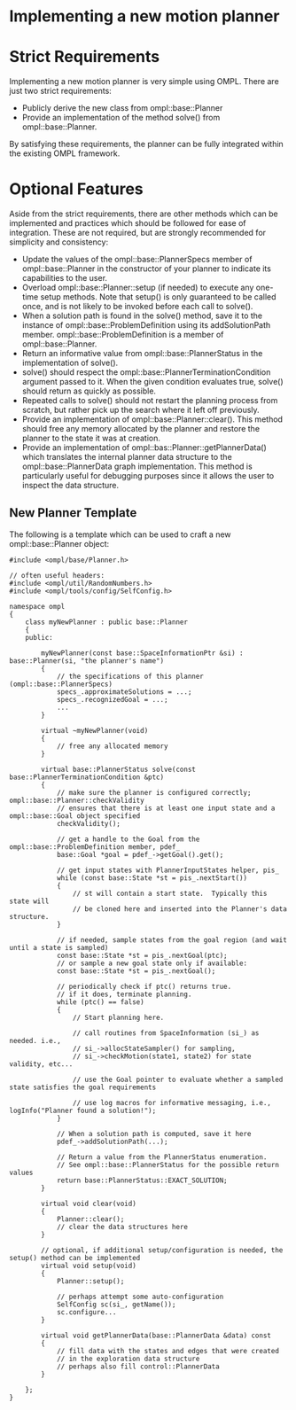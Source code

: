 # Implementing a new motion planner

# Strict Requirements

Implementing a new motion planner is very simple using OMPL.  There are just two strict requirements:

- Publicly derive the new class from ompl::base::Planner
- Provide an implementation of the method solve() from ompl::base::Planner.

By satisfying these requirements, the planner can be fully integrated within the existing OMPL framework.


# Optional Features

Aside from the strict requirements, there are other methods which can be implemented and practices which should be followed for ease of integration. These are not required, but are strongly recommended for simplicity and consistency:

- Update the values of the ompl::base::PlannerSpecs member of ompl::base::Planner in the constructor of your planner to indicate its capabilities to the user.
- Overload ompl::base::Planner::setup (if needed) to execute any one-time setup methods. Note that setup() is only guaranteed to be called once, and is not likely to be invoked before each call to solve().
- When a solution path is found in the solve() method, save it to the instance of ompl::base::ProblemDefinition using its addSolutionPath member.  ompl::base::ProblemDefinition is a member of ompl::base::Planner.
- Return an informative value from ompl::base::PlannerStatus in the implementation of solve().
- solve() should respect the ompl::base::PlannerTerminationCondition argument passed to it. When the given condition evaluates true, solve() should return as quickly as possible.
- Repeated calls to solve() should not restart the planning process from scratch, but rather pick up the search where it left off previously.
- Provide an implementation of ompl::base::Planner::clear().  This method should free any memory allocated by the planner and restore the planner to the state it was at creation.
- Provide an implementation of ompl::bas::Planner::getPlannerData() which translates the internal planner data structure to the ompl::base::PlannerData graph implementation. This method is particularly useful for debugging purposes since it allows the user to inspect the data structure.


## New Planner Template

The following is a template which can be used to craft a new ompl::base::Planner object:

~~~{.cpp}
#include <ompl/base/Planner.h>

// often useful headers:
#include <ompl/util/RandomNumbers.h>
#include <ompl/tools/config/SelfConfig.h>

namespace ompl
{
    class myNewPlanner : public base::Planner
    {
    public:

        myNewPlanner(const base::SpaceInformationPtr &si) : base::Planner(si, "the planner's name")
        {
            // the specifications of this planner (ompl::base::PlannerSpecs)
            specs_.approximateSolutions = ...;
            specs_.recognizedGoal = ...;
            ...
        }

        virtual ~myNewPlanner(void)
        {
            // free any allocated memory
        }

        virtual base::PlannerStatus solve(const base::PlannerTerminationCondition &ptc)
        {
            // make sure the planner is configured correctly; ompl::base::Planner::checkValidity
            // ensures that there is at least one input state and a ompl::base::Goal object specified
            checkValidity();

            // get a handle to the Goal from the ompl::base::ProblemDefinition member, pdef_
            base::Goal *goal = pdef_->getGoal().get();

            // get input states with PlannerInputStates helper, pis_
            while (const base::State *st = pis_.nextStart())
            {
                // st will contain a start state.  Typically this state will
                // be cloned here and inserted into the Planner's data structure.
            }

            // if needed, sample states from the goal region (and wait until a state is sampled)
            const base::State *st = pis_.nextGoal(ptc);
            // or sample a new goal state only if available:
            const base::State *st = pis_.nextGoal();

            // periodically check if ptc() returns true.
            // if it does, terminate planning.
            while (ptc() == false)
            {
                // Start planning here.

                // call routines from SpaceInformation (si_) as needed. i.e.,
                // si_->allocStateSampler() for sampling,
                // si_->checkMotion(state1, state2) for state validity, etc...

                // use the Goal pointer to evaluate whether a sampled state satisfies the goal requirements

                // use log macros for informative messaging, i.e., logInfo("Planner found a solution!");
            }

            // When a solution path is computed, save it here
            pdef_->addSolutionPath(...);

            // Return a value from the PlannerStatus enumeration.
            // See ompl::base::PlannerStatus for the possible return values
            return base::PlannerStatus::EXACT_SOLUTION;
        }

        virtual void clear(void)
        {
            Planner::clear();
            // clear the data structures here
        }

        // optional, if additional setup/configuration is needed, the setup() method can be implemented
        virtual void setup(void)
        {
            Planner::setup();

            // perhaps attempt some auto-configuration
            SelfConfig sc(si_, getName());
            sc.configure...
        }

        virtual void getPlannerData(base::PlannerData &data) const
        {
            // fill data with the states and edges that were created
            // in the exploration data structure
            // perhaps also fill control::PlannerData
        }

    };
}
~~~
